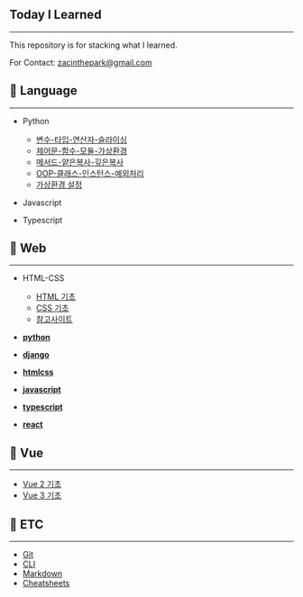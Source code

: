 ## Today I Learned

---

This repository is for stacking what I learned.

For Contact: zacinthepark@gmail.com

## :pushpin: Language

---

- Python

    - [변수-타입-연산자-슬라이싱](./python/%EB%B3%80%EC%88%98-%ED%83%80%EC%9E%85-%EC%97%B0%EC%82%B0%EC%9E%90-%EC%8A%AC%EB%9D%BC%EC%9D%B4%EC%8B%B1.md)
    - [제어문-함수-모듈-가상환경](./python/%EC%A0%9C%EC%96%B4%EB%AC%B8-%ED%95%A8%EC%88%98-%EB%AA%A8%EB%93%88-%EA%B0%80%EC%83%81%ED%99%98%EA%B2%BD.md)
    - [메서드-얕은복사-깊은복사](./python/%EB%A9%94%EC%84%9C%EB%93%9C-%EC%96%95%EC%9D%80%EB%B3%B5%EC%82%AC-%EA%B9%8A%EC%9D%80%EB%B3%B5%EC%82%AC.md)
    - [OOP-클래스-인스턴스-예외처리](./python/OOP-%ED%81%B4%EB%9E%98%EC%8A%A4-%EC%9D%B8%EC%8A%A4%ED%84%B4%EC%8A%A4-%EC%98%88%EC%99%B8%EC%B2%98%EB%A6%AC.md)
    - [가상환경 설정](./python/%EA%B0%80%EC%83%81%ED%99%98%EA%B2%BD%20%EC%84%A4%EC%A0%95.md)

- Javascript

- Typescript

## :pushpin: Web

---

- HTML-CSS
    - [HTML 기초](./web/html%20%EA%B8%B0%EC%B4%88.md)
    - [CSS 기초](./web/css%20%EA%B8%B0%EC%B4%88.md)
    - [참고사이트](./web/%EC%B0%B8%EA%B3%A0%EC%82%AC%EC%9D%B4%ED%8A%B8.md)


- **[python](./python/README.md)**
- **[django](./django/README.md)**
- **[htmlcss](./htmlcss/README.md)**
- **[javascript](./javascript/README.md)**
- **[typescript](./typescript/README.md)**
- **[react](./react/react-guide/README.md)**

## :pushpin: Vue

---

- [Vue 2 기초](./vue/vue2/README.md)
- [Vue 3 기초](./vue/vue3/README.md)

## :pushpin: ETC

---

- [Git](./git/README.md)
- [CLI](./cli//README.md)
- [Markdown](./markdown//README.md)
- [Cheatsheets](./cheatsheets//README.md)
